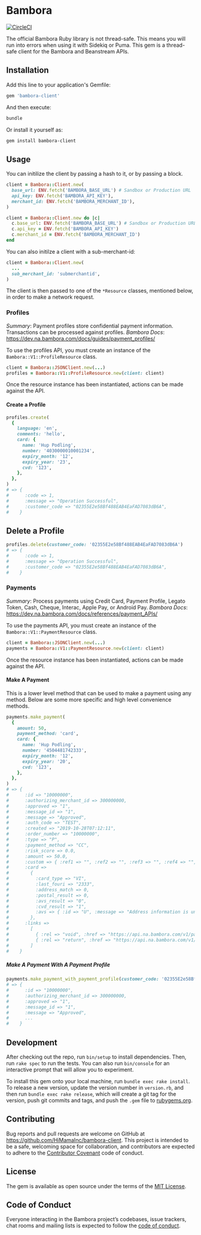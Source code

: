 # Bambora

[![CircleCI](https://circleci.com/gh/HiMamaInc/bambora-client.svg?style=svg)](https://circleci.com/gh/HiMamaInc/bambora-client)

The official Bambora Ruby library is not thread-safe. This means you will run into errors when using it with Sidekiq or
Puma. This gem is a thread-safe client for the Bambora and Beanstream APIs.

## Installation

Add this line to your application's Gemfile:

```ruby
gem 'bambora-client'
```

And then execute:

```bash
bundle
```

Or install it yourself as:

```bash
gem install bambora-client
```

## Usage

You can initilize the client by passing a hash to it, or by passing a block.

```ruby
client = Bambora::Client.new(
  base_url: ENV.fetch('BAMBORA_BASE_URL') # Sandbox or Production URL
  api_key: ENV.fetch('BAMBORA_API_KEY'),
  merchant_id: ENV.fetch('BAMBORA_MERCHANT_ID'),
)
```

```ruby
client = Bambora::Client.new do |c|
  c.base_url: ENV.fetch('BAMBORA_BASE_URL') # Sandbox or Production URL
  c.api_key = ENV.fetch('BAMBORA_API_KEY')
  c.merchant_id = ENV.fetch('BAMBORA_MERCHANT_ID')
end
```

You can also initilze a client with a sub-merchant-id:

```ruby
client = Bambora::Client.new(
  ...
  sub_merchant_id: 'submerchantid',
)
```

The client is then passed to one of the `*Resource` classes, mentioned below, in order to make a network request.

### Profiles

*Summary*: Payment profiles store confidential payment information. Transactions can be processed against profiles.
*Bambora Docs*: <https://dev.na.bambora.com/docs/guides/payment_profiles/>

To use the profiles API, you must create an instance of the `Bambora::V1::ProfileResource` class.

```ruby
client = Bambora::JSONClient.new(...)
profiles = Bambora::V1::ProfileResource.new(client: client)
```

Once the resource instance has been instantiated, actions can be made against the API.

#### Create a Profile

```ruby
profiles.create(
  {
    language: 'en',
    comments: 'hello',
    card: {
      name: 'Hup Podling',
      number: '4030000010001234',
      expiry_month: '12',
      expiry_year: '23',
      cvd: '123',
    },
  },
)
# => {
#      :code => 1,
#      :message => "Operation Successful",
#      :customer_code => "02355E2e58Bf488EAB4EaFAD7083dB6A",
#    }
```

## Delete a Profile

```ruby
profiles.delete(customer_code: '02355E2e58Bf488EAB4EaFAD7083dB6A')
# => {
#      :code => 1,
#      :message => "Operation Successful",
#      :customer_code => "02355E2e58Bf488EAB4EaFAD7083dB6A",
#    }
```

### Payments

*Summary*: Process payments using Credit Card, Payment Profile, Legato Token, Cash, Cheque, Interac, Apple Pay, or
Android Pay.
*Bambora Docs*: <https://dev.na.bambora.com/docs/references/payment_APIs/>

To use the payments API, you must create an instance of the `Bambora::V1::PaymentResource` class.

```ruby
client = Bambora::JSONClient.new(...)
payments = Bambora::V1::PaymentResource.new(client: client)
```

Once the resource instance has been instantiated, actions can be made against the API.

#### Make A Payment

This is a lower level method that can be used to make a payment using any method. Below are some more specific and
high level convenience methods.

```ruby
payments.make_payment(
  {
    amount: 50,
    payment_method: 'card',
    card: {
      name: 'Hup Podling',
      number: '4504481742333',
      expiry_month: '12',
      expiry_year: '20',
      cvd: '123',
    },
  },
)
# => {
#      :id => "10000000",
#      :authorizing_merchant_id => 300000000,
#      :approved => "1",
#      :message_id => "1",
#      :message => "Approved",
#      :auth_code => "TEST",
#      :created => "2019-10-28T07:12:11",
#      :order_number => "10000000",
#      :type => "P",
#      :payment_method => "CC",
#      :risk_score => 0.0,
#      :amount => 50.0,
#      :custom => { :ref1 => "", :ref2 => "", :ref3 => "", :ref4 => "", :ref5 => "" },
#      :card =>
#        {
#          :card_type => "VI",
#          :last_fouri => "2333",
#          :address_match => 0,
#          :postal_result => 0,
#          :avs_result => "0",
#          :cvd_result => "1",
#          :avs => { :id => "U", :message => "Address information is unavailable.", :processed => false }
#        },
#      :links =>
#        [
#          { :rel => "void", :href => "https://api.na.bambora.com/v1/payments/10000000/void", :method => "POST" },
#          { :rel => "return", :href => "https://api.na.bambora.com/v1/payments/10000000/returns", :method => "POST" }
#        ]
#    }
```

##### Make A Payment With A Payment Profile

```ruby
payments.make_payment_with_payment_profile(customer_code: '02355E2e58Bf488EAB4EaFAD7083dB6A', amount: 50)
# => {
#      :id => "10000000",
#      :authorizing_merchant_id => 300000000,
#      :approved => "1",
#      :message_id => "1",
#      :message => "Approved",
#      ...
#    }
```

## Development

After checking out the repo, run `bin/setup` to install dependencies. Then, run `rake spec` to run the tests. You can
also run `bin/console` for an interactive prompt that will allow you to experiment.

To install this gem onto your local machine, run `bundle exec rake install`. To release a new version, update the
version number in `version.rb`, and then run `bundle exec rake release`, which will create a git tag for the version,
push git commits and tags, and push the `.gem` file to [rubygems.org](https://rubygems.org).

## Contributing

Bug reports and pull requests are welcome on GitHub at <https://github.com/HiMamaInc/bambora-client>. This project is
intended to be a safe, welcoming space for collaboration, and contributors are expected to adhere to the
[Contributor Covenant](http://contributor-covenant.org) code of conduct.

## License

The gem is available as open source under the terms of the [MIT License](https://opensource.org/licenses/MIT).

## Code of Conduct

Everyone interacting in the Bambora project’s codebases, issue trackers, chat rooms and mailing lists is expected to
follow the [code of conduct](https://github.com/HiMamaInc/bambora/blob/master/CODE_OF_CONDUCT.md).

